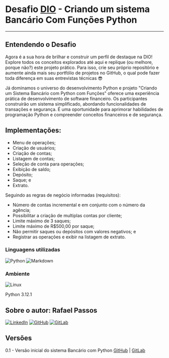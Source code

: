 # Desafio [DIO](https://web.dio.me/) - Criando um sistema Bancário Com Funções Python
---
## Entendendo o Desafio

Agora é a sua hora de brilhar e construir um perfil de destaque na DIO! Explore todos os conceitos explorados até aqui e replique (ou melhore, porque não?) este projeto prático. Para isso, crie seu próprio repositório e aumente ainda mais seu portfólio de projetos no GitHub, o qual pode fazer toda diferença em suas entrevistas técnicas 😎

Já dominamos o universo do desenvolvimento Python e projeto "Criando um Sistema Bancário com Python com Funções" oferece uma experiência prática de desenvolvimento de software financeiro. Os participantes construirão um sistema simplificado, abordando funcionalidades de transações e segurança. É uma oportunidade para aprimorar habilidades de programação Python e compreender conceitos financeiros e de segurança.

## Implementações:

- Menu de operações;
- Criação de usuários;
- Criação de contas;
- Listagem de contas;
- Seleção de conta para operações;
- Exibição de saldo;
- Depósito;
- Saque; e
- Extrato.


Seguindo as regras de negócio informadas (requisitos):

- Número de contas incremental e em conjunto com o número da agência;
- Possibilitar a criação de multiplas contas por cliente;
- Limite máximo de 3 saques;
- Limite máximo de R$500,00 por saque;
- Não permitir saques ou depósitos com valores negativos; e
- Registrar as operações e exibir na listagem de extrato.


### Linguagens utilizadas

![Python](https://img.shields.io/badge/python-3670A0?style=for-the-badge&logo=python&logoColor=ffdd54)
![Markdown](https://img.shields.io/badge/Markdown-000?style=for-the-badge&logo=markdown)


### Ambiente
![Linux](https://img.shields.io/badge/Linux-000?style=for-the-badge&logo=linux&logoColor=FCC624)

Python 3.12.1


## Sobre o autor: Rafael Passos
[![LinkedIn](https://img.shields.io/badge/LinkedIn-000?style=for-the-badge&logo=linkedin&logoColor=0E76A8)](https://www.linkedin.com/in/rapassos)
[![GitHub](https://img.shields.io/badge/GitHub-100000?style=for-the-badge&logo=github&logoColor=white)](https://github.com/rapassos)
[![GitLab](https://img.shields.io/badge/GitLab-330F63?style=for-the-badge&logo=gitlab&logoColor=white)](https://gitlab.com/rapassos)

## Versões
0.1 - Versão inicial do sistema Bancário com Python [GitHub](https://github.com/rapassos/DIO-Desafio-Criando-um-Sistema-Bancario-com-Python/tree/main/v0.1) | [GitLab](https://gitlab.com/rapassos/DIO-Desafio-Criando-um-Sistema-Bancario-com-Python/-/tree/main/v0.1?ref_type=heads)